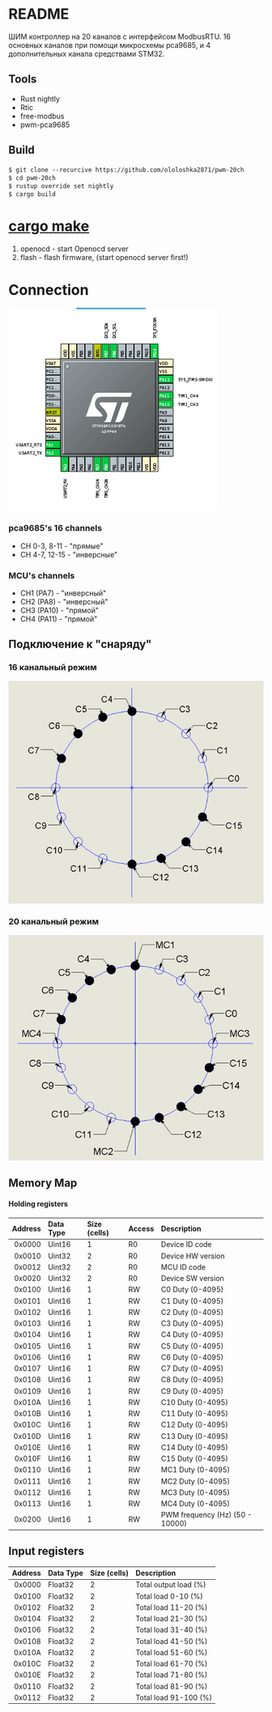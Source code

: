 # README
ШИМ контроллер на 20 каналов с интерфейсом ModbusRTU.
16 основных каналов при помощи микросхемы pca9685, и 4 дополнительных канала средствами STM32.

## Tools
* Rust nightly
* Rtic
* free-modbus
* pwm-pca9685

## Build
```
$ git clone --recurcive https://github.com/ololoshka2871/pwm-20ch
$ cd pwm-20ch
$ rustup override set nightly
$ cargo build
```

# [cargo make](https://sagiegurari.github.io/cargo-make/)
1. openocd - start Openocd server
2. flash - flash firmware, (start openocd server first!)

# Connection
![](img/mcu_conn.png)

### pca9685's 16 channels 
* CH 0-3, 8-11 - "прямые"
* CH 4-7, 12-15 - "инверсные"

### MCU's channels
* CH1 (PA7) - "инверсный"
* CH2 (PA8) - "инверсный"
* CH3 (PA10) - "прямой"
* CH4 (PA11) - "прямой"

## Подключение к "снаряду"

### 16 канальный режим
![](img/16_ch.png)

### 20 канальный режим
![](img/20_ch.png)

## Memory Map

#### Holding registers
Address | Data Type | Size (cells) | Access | Description 
-------:|:----------|:-------------|:-------|:------------------------------
0x0000  | Uint16    | 1            | R0     | Device ID code
0x0010  | Uint32    | 2            | R0     | Device HW version
0x0012  | Uint32    | 2            | R0     | MCU ID code
0x0020  | Uint32    | 2            | R0     | Device SW version
0x0100  | Uint16    | 1            | RW     | C0 Duty (0-4095)
0x0101  | Uint16    | 1            | RW     | C1 Duty (0-4095)
0x0102  | Uint16    | 1            | RW     | C2 Duty (0-4095)
0x0103  | Uint16    | 1            | RW     | C3 Duty (0-4095)
0x0104  | Uint16    | 1            | RW     | C4 Duty (0-4095)
0x0105  | Uint16    | 1            | RW     | C5 Duty (0-4095)
0x0106  | Uint16    | 1            | RW     | C6 Duty (0-4095)
0x0107  | Uint16    | 1            | RW     | C7 Duty (0-4095)
0x0108  | Uint16    | 1            | RW     | C8 Duty (0-4095)
0x0109  | Uint16    | 1            | RW     | C9 Duty (0-4095)
0x010A  | Uint16    | 1            | RW     | C10 Duty (0-4095)
0x010B  | Uint16    | 1            | RW     | C11 Duty (0-4095)
0x010C  | Uint16    | 1            | RW     | C12 Duty (0-4095)
0x010D  | Uint16    | 1            | RW     | C13 Duty (0-4095)
0x010E  | Uint16    | 1            | RW     | C14 Duty (0-4095)
0x010F  | Uint16    | 1            | RW     | C15 Duty (0-4095)
0x0110  | Uint16    | 1            | RW     | MC1 Duty (0-4095)
0x0111  | Uint16    | 1            | RW     | MC2 Duty (0-4095)
0x0112  | Uint16    | 1            | RW     | MC3 Duty (0-4095)
0x0113  | Uint16    | 1            | RW     | MC4 Duty (0-4095)
0x0200  | Uint16    | 1            | RW     | PWM frequency (Hz) (50 - 10000)

## Input registers
Address | Data Type | Size (cells) | Description 
-------:|:----------|:-------------|:---------------------
0x0000  | Float32   | 2            | Total output load (%)
0x0100  | Float32   | 2            | Total load 0-10 (%)
0x0102  | Float32   | 2            | Total load 11-20 (%)
0x0104  | Float32   | 2            | Total load 21-30 (%)
0x0106  | Float32   | 2            | Total load 31-40 (%)
0x0108  | Float32   | 2            | Total load 41-50 (%)
0x010A  | Float32   | 2            | Total load 51-60 (%)
0x010C  | Float32   | 2            | Total load 61-70 (%)
0x010E  | Float32   | 2            | Total load 71-80 (%)
0x0110  | Float32   | 2            | Total load 81-90 (%)
0x0112  | Float32   | 2            | Total load 91-100 (%)